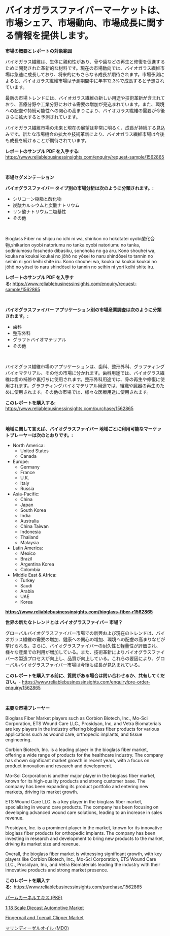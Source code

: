 <p><h1>バイオガラスファイバーマーケットは、市場シェア、市場動向、市場成長に関する情報を提供します。</h1></p><p><strong>市場の概要とレポートの対象範囲</strong></p>
<p><p>バイオガラス繊維は、生体に親和性があり、骨や歯などの再生と修復を促進するために開発された革新的な材料です。現在の市場動向では、バイオガラス繊維市場は急速に成長しており、将来的にもさらなる成長が期待されます。市場予測によると、バイオガラス繊維市場は予測期間中に年率12.3%で成長すると予想されています。</p><p>最新の市場トレンドには、バイオガラス繊維の新しい用途や技術革新が含まれており、医療分野や工業分野における需要の増加が見込まれています。また、環境への配慮や持続可能性への関心の高まりにより、バイオガラス繊維の需要が今後さらに拡大すると予測されています。</p><p>バイオガラス繊維市場の未来と現在の展望は非常に明るく、成長が持続する見込みです。新たな市場機会の拡大や技術革新により、バイオガラス繊維市場は今後も成長を続けることが期待されています。</p></p>
<p><strong>レポートのサンプル PDF を入手する:</strong> <a href="https://www.reliablebusinessinsights.com/enquiry/request-sample/1562865">https://www.reliablebusinessinsights.com/enquiry/request-sample/1562865</a></p>
<p>&nbsp;</p>
<p><strong>市場セグメンテーション</strong></p>
<p><strong>バイオグラスファイバー タイプ別の市場分析は次のように分類されます。:</strong></p>
<p><ul><li>シリコーン樹脂と酸化物</li><li>炭酸カルシウムと炭酸ナトリウム</li><li>リン酸ナトリウム二塩基性</li><li>その他</li></ul></p>
<p>&nbsp;</p>
<p><p>Bioglass Fiber no shijou no ichi ni wa, shirikon no hokotatei oyobi酸化合物,shikarion oyobi natoriumu no tanka oyobi natoriumu no tanka, sodiniumosu fosuhedo dibasiku, sonohoka no ga aru. Kono shouhei wa, kouka na koukai koukai no jōhō no yōsei to naru shindōsei to tannin no seihin ni yori keihi shite iru. Kono shouhei wa, kouka na koukai koukai no jōhō no yōsei to naru shindōsei to tannin no seihin ni yori keihi shite iru.</p></p>
<p><strong>レポートのサンプル PDF を入手する:</strong>&nbsp;<a href="https://www.reliablebusinessinsights.com/enquiry/request-sample/1562865">https://www.reliablebusinessinsights.com/enquiry/request-sample/1562865</a></p>
<p>&nbsp;</p>
<p><strong> バイオグラスファイバー アプリケーション別の市場産業調査は次のように分類されます。:</strong></p>
<p><ul><li>歯科</li><li>整形外科</li><li>グラフトバイオマテリアル</li><li>その他</li></ul></p>
<p>&nbsp;</p>
<p><p>バイオグラス繊維市場のアプリケーションは、歯科、整形外科、グラフティングバイオマテリアル、その他の市場に分かれます。歯科用途では、バイオグラス繊維は歯の補修や裏打ちに使用されます。整形外科用途では、骨の再生や修復に使用されます。グラフティングバイオマテリアル用途では、組織や臓器の再生のために使用されます。その他の市場では、様々な医療用途に使用されます。</p></p>
<p><strong>このレポートを購入する:</strong>&nbsp; <a href="https://www.reliablebusinessinsights.com/purchase/1562865">https://www.reliablebusinessinsights.com/purchase/1562865</a></p>
<p>&nbsp;</p>
<p><strong>地域に関して言えば、バイオグラスファイバー 地域ごとに利用可能なマーケットプレーヤーは次のとおりです。:</strong></p>
<p><ul>
    <li>
        North America:
        <ul>
            <li>United States</li>
            <li>Canada</li>
        </ul>
    </li>
    <li>
        Europe:
        <ul>
            <li>Germany</li>
            <li>France</li>
            <li>U.K.</li>
            <li>Italy</li>
            <li>Russia</li>
        </ul>
    </li>
    <li>
        Asia-Pacific:
        <ul>
            <li>China</li>
            <li>Japan</li>
            <li>South Korea</li>
            <li>India</li>
            <li>Australia</li>
            <li>China Taiwan</li>
            <li>Indonesia</li>
            <li>Thailand</li>
            <li>Malaysia</li>
        </ul>
    </li>
    <li>
        Latin America:
        <ul>
            <li>Mexico</li>
            <li>Brazil</li>
            <li>Argentina Korea</li>
            <li>Colombia</li>
        </ul>
    </li>
    <li>
        Middle East & Africa:
        <ul>
            <li>Turkey</li>
            <li>Saudi</li>
            <li>Arabia</li>
            <li>UAE</li>
            <li>Korea</li>
        </ul>
    </li>
    </ul></p>
<p><strong><a href="https://www.reliablebusinessinsights.com/bioglass-fiber-r1562865">https://www.reliablebusinessinsights.com/bioglass-fiber-r1562865</a></strong>&nbsp;</p>
<p><strong>世界の新たなトレンドとは バイオグラスファイバー 市場？</strong></p>
<p><p>グローバルバイオグラスファイバー市場での新興および現在のトレンドは、バイオガラス繊維の需要の増加、健康への関心の増加、環境への配慮の高まりなどが挙げられる。さらに、バイオグラスファイバーの耐久性と軽量性が評価され、様々な産業での利用が増加している。また、技術革新によりバイオグラスファイバーの製造プロセスが向上し、品質が向上している。これらの要因により、グローバルバイオグラスファイバー市場は今後も成長が見込まれている。</p></p>
<p><strong>このレポートを購入する前に、質問がある場合は問い合わせるか、共有してください。</strong>- <a href="https://www.reliablebusinessinsights.com/enquiry/pre-order-enquiry/1562865">https://www.reliablebusinessinsights.com/enquiry/pre-order-enquiry/1562865</a></p>
<p>&nbsp;</p>
<p><strong>主要な市場プレーヤー</strong></p>
<p><p>Bioglass Fiber Market players such as Corbion Biotech, Inc., Mo-Sci Corporation, ETS Wound Care LLC., Prosidyan, Inc, and Vetra Biomaterials are key players in the industry offering bioglass fiber products for various applications such as wound care, orthopedic implants, and tissue engineering.</p><p>Corbion Biotech, Inc. is a leading player in the bioglass fiber market, offering a wide range of products for the healthcare industry. The company has shown significant market growth in recent years, with a focus on product innovation and research and development.</p><p>Mo-Sci Corporation is another major player in the bioglass fiber market, known for its high-quality products and strong customer base. The company has been expanding its product portfolio and entering new markets, driving its market growth.</p><p>ETS Wound Care LLC. is a key player in the bioglass fiber market, specializing in wound care products. The company has been focusing on developing advanced wound care solutions, leading to an increase in sales revenue.</p><p>Prosidyan, Inc. is a prominent player in the market, known for its innovative bioglass fiber products for orthopedic implants. The company has been investing in research and development to bring new products to the market, driving its market size and revenue.</p><p>Overall, the bioglass fiber market is witnessing significant growth, with key players like Corbion Biotech, Inc., Mo-Sci Corporation, ETS Wound Care LLC., Prosidyan, Inc, and Vetra Biomaterials leading the industry with their innovative products and strong market presence.</p></p>
<p><strong>このレポートを購入する:</strong>&nbsp;&nbsp;<a href="https://www.reliablebusinessinsights.com/purchase/1562865">https://www.reliablebusinessinsights.com/purchase/1562865</a></p>
<p><p><a href="https://github.com/schmahlson/Market-Research-Report-List-1/blob/main/857363688199.md">パームカーネルエキス (PKE)</a></p><p><a href="https://github.com/arionmp/Market-Research-Report-List-3/blob/main/118-scale-diecast-automotive-market.md">1:18 Scale Diecast Automotive Market</a></p><p><a href="https://github.com/SheilaBruen2023/Market-Research-Report-List-1/blob/main/fingernail-and-toenail-clipper-market.md">Fingernail and Toenail Clipper Market</a></p><p><a href="https://github.com/TerrellConn/Market-Research-Report-List-1/blob/main/907141588200.md">マリンディーゼルオイル (MDO)</a></p></p>